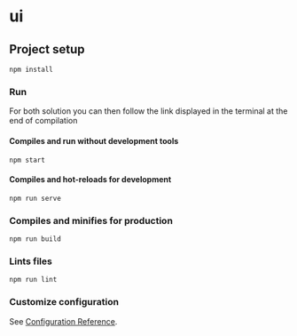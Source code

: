 # ui

## Project setup

```
npm install
```

### Run
For both solution you can then follow the link displayed in the terminal at the end of compilation
#### Compiles and run without development tools
```
npm start
```

#### Compiles and hot-reloads for development

```
npm run serve
```

### Compiles and minifies for production

```
npm run build
```

### Lints files

```
npm run lint
```

### Customize configuration

See [Configuration Reference](https://cli.vuejs.org/config/).
